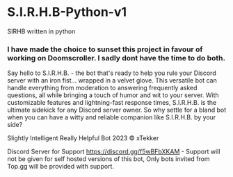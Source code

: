 # S.I.R.H.B-Python-v1
SIRHB written in python
### I have made the choice to sunset this project in favour of working on Doomscroller. I sadly dont have the time to do both.

Say hello to S.I.R.H.B. - the bot that's ready to help you rule your Discord server with an iron fist... wrapped in a velvet glove. This versatile bot can handle everything from moderation to answering frequently asked questions, all while bringing a touch of humor and wit to your server. With customizable features and lightning-fast response times, S.I.R.H.B. is the ultimate sidekick for any Discord server owner. So why settle for a bland bot when you can have a witty and reliable companion like S.I.R.H.B. by your side?

Slightly Intelligent Really Helpful Bot 2023 © xTekker

Discord Server for Support https://discord.gg/f5wBFbXKAM - Support will not be given for self hosted versions of this bot, Only bots invited from Top.gg will be provided with support.

